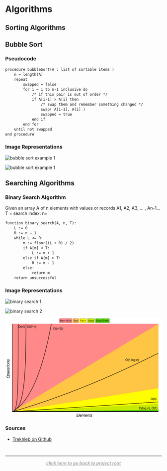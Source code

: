 # Algorithms

## Sorting Algorithms

## Bubble Sort

### Pseudocode

```
procedure bubbleSort(A : list of sortable items )
    n = length(A)
    repeat
        swapped = false
        for i = 1 to n-1 inclusive do
            /* if this pair is out of order */
            if A[i-1] > A[i] then
                /* swap them and remember something changed */
                swap( A[i-1], A[i] )
                swapped = true
            end if
        end for
    until not swapped
end procedure
```

### Image Representations

![bubble sort example 1](https://camo.githubusercontent.com/383b23979d4d7f279f8fb285b36bcdd357b10a35/68747470733a2f2f75706c6f61642e77696b696d656469612e6f72672f77696b6970656469612f636f6d6d6f6e732f632f63382f427562626c652d736f72742d6578616d706c652d33303070782e676966)

![bubble sort example 1](https://upload.wikimedia.org/wikipedia/commons/3/37/Bubble_sort_animation.gif)



## Searching Algorithms

### Binary Search Algorithm

Given an array A of n elements with values or records A1, A2, A3, ... , An-1...  T = search index. n=

```
function binary_search(A, n, T):
    L := 0
    R := n − 1
    while L <= R:
        m := floor((L + R) / 2)
        if A[m] < T:
            L := m + 1
        else if A[m] > T:
            R := m - 1
        else:
            return m
    return unsuccessful
```

### Image Representations

![binary search 1](https://camo.githubusercontent.com/b4fcd9ad8f7402d3eff24bef5d2cb8480ecbd448/68747470733a2f2f75706c6f61642e77696b696d656469612e6f72672f77696b6970656469612f636f6d6d6f6e732f382f38332f42696e6172795f5365617263685f446570696374696f6e2e737667)

![binary search 2](https://d18l82el6cdm1i.cloudfront.net/uploads/bePceUMnSG-binary_search_gif.gif)

![big o graphical examples](https://github.com/trekhleb/javascript-algorithms/blob/master/assets/big-o-graph.png?raw=true)


### Sources

- [Trekhleb on Github](https://github.com/trekhleb/javascript-algorithms)



&nbsp;

---

<div style="text-align:center;"> 
    <a style="color:darkgrey" href="../README.md">
        <b><i>click here to go back to project root</i></b>
    </a>
</div>